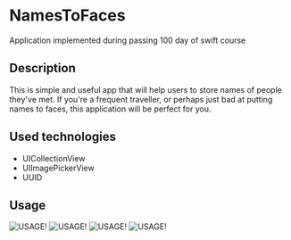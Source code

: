 # NamesToFaces

Application implemented during passing 100 day of swift course

## Description

This is simple and useful app that will help users to store names of people they've met.
If you're a frequent traveller, or perhaps just bad at putting names to faces, this application will be perfect for you.

## Used technologies

- UICollectionView
- UIImagePickerView
- UUID

## Usage
![USAGE!](NamesToFaces/Documents/workspace.png)
![USAGE!](NamesToFaces/Documents/pickingImage.png)
![USAGE!](NamesToFaces/Documents/firstAllert.png)
![USAGE!](NamesToFaces/Documents/renaming.png)
